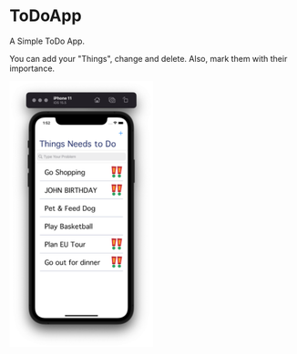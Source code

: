 # ToDoApp
A Simple ToDo App.


You can add your "Things", change and delete. 
Also, mark them with their importance.


<img src="https://github.com/observer23/ToDoApp/blob/main/ToDoApp/Screenshots/HomePage.png" width=50% height=50%>

